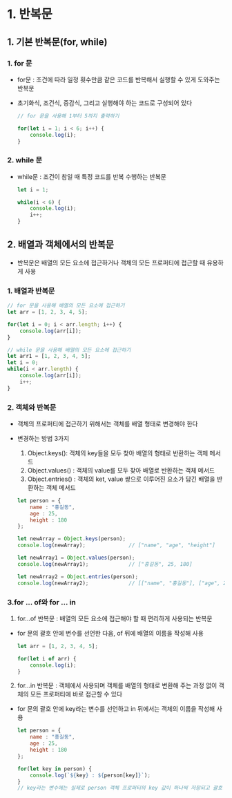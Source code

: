 # 1. 반복문

## 1. 기본 반복문(for, while)

### 1. for 문

- for문 : 조건에 따라 일정 횟수만큼 같은 코드를 반복해서 실행할 수 있게 도와주는 반복문
- 초기화식, 조건식, 증감식, 그리고 실행해야 하는 코드로 구성되어 있다
    
    ``` javascript
    // for 문을 사용해 1부터 5까지 출력하기

    for(let i = 1; i < 6; i++) {
        console.log(i);
    }
    ```

### 2. while 문

- while문 : 조건이 참일 때 특정 코드를 반복 수행하는 반복문

    ``` javascript
    let i = 1;
    
    while(i < 6) {
        console.log(i);
        i++;
    }
    ```

## 2. 배열과 객체에서의 반복문

- 반복문은 배열의 모든 요소에 접근하거나 객체의 모든 프로퍼티에 접근할 때 유용하게 사용

### 1. 배열과 반복문

``` javascript 
// for 문을 사용해 배열의 모든 요소에 접근하기
let arr = [1, 2, 3, 4, 5];

for(let i = 0; i < arr.length; i++) {
    console.log(arr[i]);
}

// while 문을 사용해 배열의 모든 요소에 접근하기
let arr1 = [1, 2, 3, 4, 5];
let i = 0;
while(i < arr.length) {
    console.log(arr[i]);
    i++;
}
```

### 2. 객체와 반복문

- 객체의 프로퍼티에 접근하기 위해서는 객체를 배열 형태로 변경해야 한다
- 변경하는 방법 3가지

    1. Object.keys(): 객체의 key들을 모두 찾아 배열의 형태로 반환하는 객체 메서드  
    2. Object.values() : 객체의 value를 모두 찾아 배열로 반환하는 객체 메서드
    3. Object.entries() : 객체의 ket, value 쌍으로 이루어진 요소가 담긴 배열을 반환하는 객체 메서드

    ``` javascript
    let person = {
        name : "홍길동",
        age : 25, 
        height : 180
    };

    let newArray = Object.keys(person);
    console.log(newArray);              // ["name", "age", "height"]

    let newArray1 = Object.values(person);
    console.log(newArray1);             // ["홍길동", 25, 180]

    let newArray2 = Object.entries(person);
    console.log(newArray2);             // [["name", "홍길동"], ["age", 25], ["height", 180]]
    ```

### 3.for ... of와 for ... in

1. for...of 반복문 : 배열의 모든 요소에 접근해야 할 때 편리하게 사용되는 반복문

- for 문의 괄호 안에 변수를 선언한 다음, of 뒤에 배열의 이름을 작성해 사용

    ``` javascript
    let arr = [1, 2, 3, 4, 5];

    for(let i of arr) {
        console.log(i);
    }
    ```

2. for...in 반복문 : 객체에서 사용되며 객체를 배열의 형태로 변환해 주는 과정 없이 객체의 모든 프로퍼티에 바로 접근할 수 있다


- for 문의 괄호 안에 key라는 변수를 선언하고 in 뒤에서는 객체의 이름을 작성해 사용

    ```javascript
    let person = {
        name : "홍길동",
        age : 25, 
        height : 180
    };

    for(let key in person) {
        console.log(`${key} : ${person[key]}`);
    }
    // key라는 변수에는 실제로 person 객체 프로퍼티의 key 값이 하나씩 저장되고 괄호 표기법을 사용해 key 값에 해당하는 value 값을 출력
    ```

